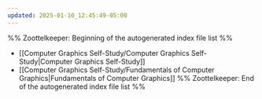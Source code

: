 ```yaml
---
updated: 2025-01-10_12:45:49-05:00
---
```

%% Zoottelkeeper: Beginning of the autogenerated index file list  %%
-  [[Computer Graphics Self-Study/Computer Graphics Self-Study|Computer Graphics Self-Study]]
-  [[Computer Graphics Self-Study/Fundamentals of Computer Graphics|Fundamentals of Computer Graphics]]
%% Zoottelkeeper: End of the autogenerated index file list  %%
